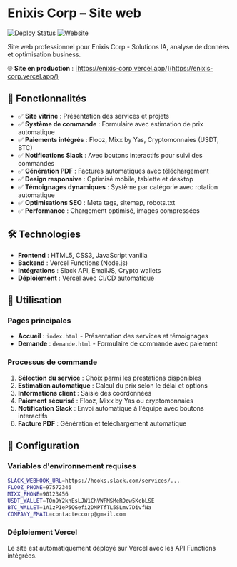 # Enixis Corp – Site web

[![Deploy Status](https://img.shields.io/badge/status-production-brightgreen)](https://enixis-corp.vercel.app/)
[![Website](https://img.shields.io/website?url=https%3A%2F%2Fenixis-corp.vercel.app%2F)](https://enixis-corp.vercel.app/)

Site web professionnel pour Enixis Corp - Solutions IA, analyse de données et optimisation business.

🌐 **Site en production** : [https://enixis-corp.vercel.app/](https://enixis-corp.vercel.app/)

## 🚀 Fonctionnalités

- ✅ **Site vitrine** : Présentation des services et projets
- ✅ **Système de commande** : Formulaire avec estimation de prix automatique
- ✅ **Paiements intégrés** : Flooz, Mixx by Yas, Cryptomonnaies (USDT, BTC)
- ✅ **Notifications Slack** : Avec boutons interactifs pour suivi des commandes
- ✅ **Génération PDF** : Factures automatiques avec téléchargement
- ✅ **Design responsive** : Optimisé mobile, tablette et desktop
- ✅ **Témoignages dynamiques** : Système par catégorie avec rotation automatique
- ✅ **Optimisations SEO** : Meta tags, sitemap, robots.txt
- ✅ **Performance** : Chargement optimisé, images compressées

## 🛠️ Technologies

- **Frontend** : HTML5, CSS3, JavaScript vanilla
- **Backend** : Vercel Functions (Node.js)
- **Intégrations** : Slack API, EmailJS, Crypto wallets
- **Déploiement** : Vercel avec CI/CD automatique

## 📱 Utilisation

### Pages principales
- **Accueil** : `index.html` - Présentation des services et témoignages
- **Demande** : `demande.html` - Formulaire de commande avec paiement

### Processus de commande
1. **Sélection du service** : Choix parmi les prestations disponibles
2. **Estimation automatique** : Calcul du prix selon le délai et options
3. **Informations client** : Saisie des coordonnées
4. **Paiement sécurisé** : Flooz, Mixx by Yas ou cryptomonnaies
5. **Notification Slack** : Envoi automatique à l'équipe avec boutons interactifs
6. **Facture PDF** : Génération et téléchargement automatique

## 🔧 Configuration

### Variables d'environnement requises
```bash
SLACK_WEBHOOK_URL=https://hooks.slack.com/services/...
FLOOZ_PHONE=97572346
MIXX_PHONE=90123456
USDT_WALLET=TQn9Y2khEsLJW1ChVWFMSMeRDow5KcbLSE
BTC_WALLET=1A1zP1eP5QGefi2DMPTfTL5SLmv7DivfNa
COMPANY_EMAIL=contacteccorp@gmail.com
```

### Déploiement Vercel
Le site est automatiquement déployé sur Vercel avec les API Functions intégrées.
